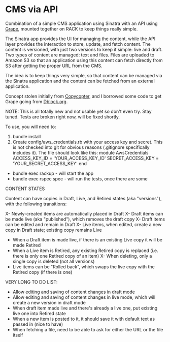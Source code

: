 CMS via API
=================

Combination of a simple CMS application using Sinatra with an API using [Grape](http://github.com/intridea/grape),
mounted together on RACK to keep things really simple.

The Sinatra app provides the UI for managing the content, while the API layer provides the interaction to
store, update, and fetch content. The content is versioned, with just two versions to keep it simple: live
and draft. Two types of content are managed: text and files. Files are uploaded to Amazon S3 so that an
application using this content can fetch directly from S3 after getting the proper URL from the CMS.

The idea is to keep things very simple, so that content can be managed via the Sinatra application and the
content can be fetched from an external application.

Concept stolen initially from [Copycopter](http://github.com/copycopter), and I borrowed some code to
get Grape going from [Dblock.org](http://code.dblock.org/grape-api-mounted-on-rack-w-static-pages).

NOTE: This is all totally new and not usable yet so don't even try. Stay tuned.
Tests are broken right now, will be fixed shortly.

To use, you will need to:

1. bundle install
2. Create config/aws_credentials.rb with your access key and secret. This is not checked into git for obvious reasons (.gitignore specifically includes it).
 The file should look like this:
    module AwsCredentials
      ACCESS_KEY_ID = 'YOUR_ACCESS_KEY_ID'
      SECRET_ACCESS_KEY = 'YOUR_SECRET_ACCESS_KEY'
    end

- bundle exec rackup - will start the app
- bundle exec rspec spec - will run the tests, once there are some

CONTENT STATES

Content can have copies in Draft, Live, and Retired states (aka "versions"), with the following transitions:

X- Newly-created items are automatically placed in Draft
X- Draft items can be made live (aka "published"), which removes the draft copy
X- Draft items can be edited and remain in Draft
X- Live items, when edited, create a new copy in Draft state; existing copy remains Live
- When a Draft item is made live, if there is an existing Live copy it will be made Retired
- When a Live item is Retired, any existing Retired copy is replaced (i.e. there is only one Retired copy of an item)
X- When deleting, only a single copy is deleted (not all versions)
- Live items can be "Rolled back", which swaps the live copy with the Retired copy (if there is one)


VERY LONG TO DO LIST:

- Allow editing and saving of content changes in draft mode
- Allow editing and saving of content changes in live mode, which will create a new version in draft mode
- When draft item made live and there's already a live one, put existing live one into Retired state
- When a new item is posted to it, it should save it with default text as passed in (nice to have)
- When fetching a file, need to be able to ask for either the URL or the file itself


